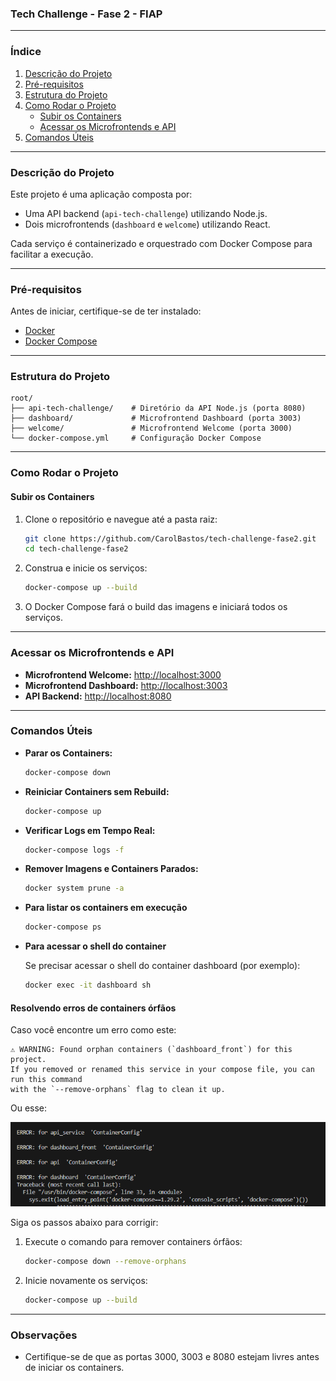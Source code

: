 ### **Tech Challenge - Fase 2 - FIAP**  

---

### **Índice**  
1. [Descrição do Projeto](#descrição-do-projeto)  
2. [Pré-requisitos](#pré-requisitos)  
3. [Estrutura do Projeto](#estrutura-do-projeto)  
4. [Como Rodar o Projeto](#como-rodar-o-projeto)  
   - [Subir os Containers](#subir-os-containers)  
   - [Acessar os Microfrontends e API](#acessar-os-microfrontends-e-api)  
5. [Comandos Úteis](#comandos-úteis)  

---

### **Descrição do Projeto**  
Este projeto é uma aplicação composta por:  
- Uma API backend (`api-tech-challenge`) utilizando Node.js.  
- Dois microfrontends (`dashboard` e `welcome`) utilizando React.  

Cada serviço é containerizado e orquestrado com Docker Compose para facilitar a execução.  

---

### **Pré-requisitos**  
Antes de iniciar, certifique-se de ter instalado:  

- [Docker](https://www.docker.com/get-started)  
- [Docker Compose](https://docs.docker.com/compose/install/)  

---

### **Estrutura do Projeto**  

```plaintext
root/
├── api-tech-challenge/    # Diretório da API Node.js (porta 8080)
├── dashboard/             # Microfrontend Dashboard (porta 3003)
├── welcome/               # Microfrontend Welcome (porta 3000)
└── docker-compose.yml     # Configuração Docker Compose
```  

---

### **Como Rodar o Projeto**  

#### **Subir os Containers**  

1. Clone o repositório e navegue até a pasta raiz:  

   ```bash
   git clone https://github.com/CarolBastos/tech-challenge-fase2.git
   cd tech-challenge-fase2
   ```  

2. Construa e inicie os serviços:  

   ```bash
   docker-compose up --build
   ```  

3. O Docker Compose fará o build das imagens e iniciará todos os serviços. 

---

### **Acessar os Microfrontends e API**  

- **Microfrontend Welcome:** [http://localhost:3000](http://localhost:3000)  
- **Microfrontend Dashboard:** [http://localhost:3003](http://localhost:3003)  
- **API Backend:** [http://localhost:8080](http://localhost:8080)  

---

### **Comandos Úteis**  

- **Parar os Containers:**  

   ```bash
   docker-compose down
   ```  

- **Reiniciar Containers sem Rebuild:**  

   ```bash
   docker-compose up
   ```  

- **Verificar Logs em Tempo Real:**  

   ```bash
   docker-compose logs -f
   ```  

- **Remover Imagens e Containers Parados:**  

   ```bash
   docker system prune -a
   ```  

- **Para listar os containers em execução**
   ```bash
   docker-compose ps
   ```  

- **Para acessar o shell do container**

   Se precisar acessar o shell do container dashboard (por exemplo):

   ```bash
   docker exec -it dashboard sh
   ``` 

#### **Resolvendo erros de containers órfãos**
   
   Caso você encontre um erro como este:

   ```
   ⚠️ WARNING: Found orphan containers (`dashboard_front`) for this project.  
   If you removed or renamed this service in your compose file, you can run this command  
   with the `--remove-orphans` flag to clean it up.
   ```
   Ou esse: 

   ![alt text](image.png)

   Siga os passos abaixo para corrigir:

   1. Execute o comando para remover containers órfãos:

      ```bash
      docker-compose down --remove-orphans 
      ``` 
   2. Inicie novamente os serviços:
      ```bash
      docker-compose up --build
      ``` 
---

### **Observações**  
- Certifique-se de que as portas 3000, 3003 e 8080 estejam livres antes de iniciar os containers.  

